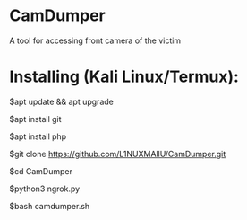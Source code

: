 # CamDumper
A tool for accessing front camera of the victim


# Installing (Kali Linux/Termux):

$apt update && apt upgrade

$apt install git

$apt install php

$git clone https://github.com/L1NUXMAllU/CamDumper.git

$cd CamDumper

$python3 ngrok.py

$bash camdumper.sh






